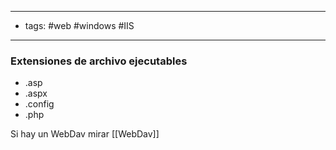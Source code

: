 -----------
- tags: #web #windows #IIS
--------

### Extensiones de archivo ejecutables
- .asp
- .aspx
- .config
- .php


Si hay un WebDav mirar [[WebDav]]